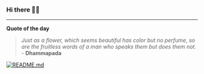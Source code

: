 ### Hi there 👋🏻


---

**Quote of the day**

> *Just as a flower, which seems beautiful has color but no perfume, so are the fruitless words of a man who speaks them but does them not.* - **Dhammapada** 

[![README.md](https://github.com/marcolovazzano/marcolovazzano/actions/workflows/readme.yml/badge.svg?branch=main)](https://github.com/marcolovazzano/marcolovazzano/actions/workflows/readme.yml)
